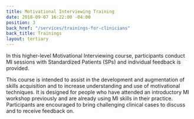```yaml
---
title: Motivational Interviewing Training
date: 2018-09-07 16:22:00 -04:00
position: 3
back_href: "/services/trainings-for-clinicians"
back_title: Trainings
layout: tertiary
---
```


In this higher-level Motivational Interviewing course, participants conduct MI sessions with Standardized Patients (SPs) and individual feedback is provided.

This course is intended to assist in the development and augmentation of skills acquisition and to increase understanding and use of motivational techniques.  It is designed for people who have attended an introductory MI workshop previously and are already using MI skills in their practice.  Participants are encouraged to bring challenging clinical cases to discuss and to receive feedback on. 
